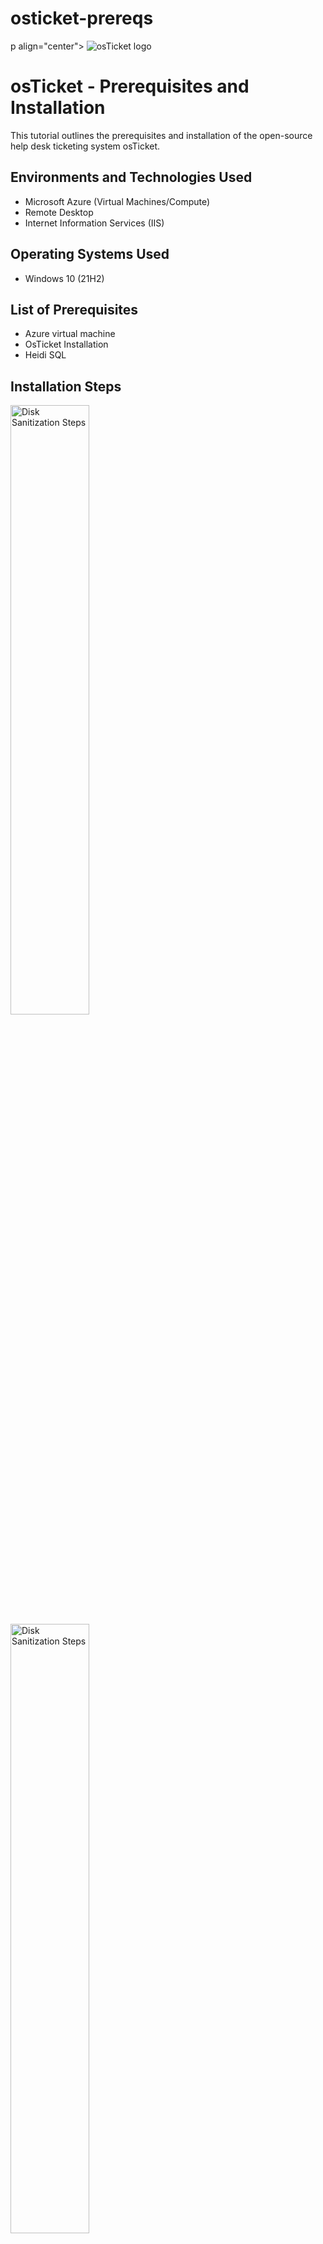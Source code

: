 # osticket-prereqs
p align="center">
<img src="https://i.imgur.com/Clzj7Xs.png" alt="osTicket logo"/>
</p>

<h1>osTicket - Prerequisites and Installation</h1>
This tutorial outlines the prerequisites and installation of the open-source help desk ticketing system osTicket.<br />



<h2>Environments and Technologies Used</h2>

- Microsoft Azure (Virtual Machines/Compute)
- Remote Desktop
- Internet Information Services (IIS)

<h2>Operating Systems Used </h2>

- Windows 10</b> (21H2)

<h2>List of Prerequisites</h2>

- Azure virtual machine
- OsTicket Installation
- Heidi SQL


<h2>Installation Steps</h2>

<p>
<img src="https://i.imgur.com/NoEjBJC.png"  height="50%" width="50%" alt="Disk Sanitization Steps"/>
<img src="https://i.imgur.com/TrSxf70.png" height="50%" width="50%" alt="Disk Sanitization Steps"/>
</p>
<p>
First lets get started with creating our resource group in Azure portal. Then we will create a VM to protect our physical machine for changes that we make.
</p>VM
<br />

<p>
<img src="https://i.imgur.com/ixmYY5O.png" height="50%" width="50%" alt="Disk Sanitization Steps"/>
</p>
We are creating our VM in Azure portal
<p>

</p>
<br />

<p>
<img src="https://i.imgur.com/uoWQKjp.png" height="80%" width="80%" alt="Disk Sanitization Steps"/>
</p>
Now we are connecting to our new VM via  RDP Using public Ipv4 address. 
</p>
